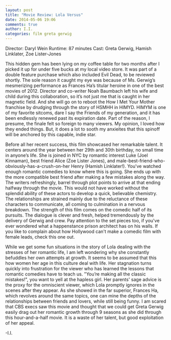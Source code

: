```yaml
---
layout: post
title: "Movie Review: Lola Versus"
date: 2014-05-06 19:06
comments: true
author: I.I.
categories: film greta gerwig 
---
```


Director: Daryl Wein
Runtime: 87 minutes
Cast: Greta Gerwig, Hamish Linklater, Zoe Lister-Jones

This hidden gem has been lying on my coffee table for two months after I picked it up for under five bucks at my local video store. It was part of a double feature purchase which also included Evil Dead, to be reviewed shortly. The sole reason it caught my eye was because of Ms. Gerwig’s mesmerizing performance as Frances Ha’s titular heroine in one of the best movies of 2012. Director and co-writer Noah Baumbach left his wife and child during this collaboration, so it’s not just me that is caught in her magnetic field. And she will go on to reboot the How I Met Your Mother franchise by drudging through the story of HSMHH in HIMYD. HIMYM is one of my favorite sitcoms,  dare I say the Friends of my generation, and it has been endlessly renewed past its expiration date. Part of the reason, I presume, the finale felt so foreign to many viewers. My opinion, I loved how they ended things. But, it does a lot to sooth my anxieites that this spinoff will be anchored by this capable, indie star.

Before all her recent success, this film showcased her remarkable talent. It centers around the year between her 29th and 30th birthday, no small time in anyone’s life. She is joined in NYC by romantic interest Luke (Joel Kinnaman), best friend Alice (Zoe Lister Jones), and male-best-friend-who-obviously-has-a-crush-on-her Henry (Hamish Linklater!). You've watched enough romantic comedies to know where this is going. She ends up with the more compatible best friend after making a few mistakes along the way. The writers refreshingly, barrel through plot points to arrive at that ending halfway through the movie. This would not have worked without the splendid ability of these actors to develop a quick, believable chemistry. The relationships are strained mainly due to the reluctance of these characters to communicate, all coming to culmination in a nervous breakdown. The strength of this film comes on the comedic half of its pursuits. The dialogue is clever and fresh, helped tremendously by the delivery of Gerwig and crew. Pay attention to the set pieces too, if you've ever wondered what a happenstance prison architect has on his walls. If you like to complain about how Hollywood can't make a comedic film with female leads, check this one out.

While we get some fun situations in the story of Lola dealing with the stresses of her romantic life, I am left wondering why she constantly befuddles her own attempts at growth. It seems to be assumed that this how women her age in this culture deal with life. Her stagnation turns quickly into frustration for the viewer who has learned the lessons that romantic comedies have to teach us. "You’re making all the classic mistakes!", you want to yell at the hapless girl. Her parents' sage advice is the proxy for the omniscient viewer, which Lola promptly ignores in the scenes after they appear. As she showed in the far superior, Frances Ha, which revolves around the same topics, one can mine the depths of the relationships between friends and lovers, while still being funny. I am scared that CBS execs saw this movie and thought that we could get Greta Gerwig easily drag out her romantic growth through 9 seasons as she did through this hour-and-a-half movie. It is a waste of her talent, but good exploitation of her appeal.

-I.I.
